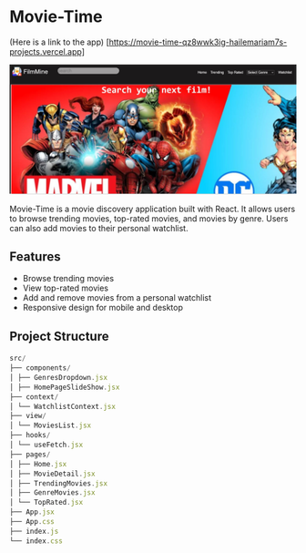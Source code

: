 # Movie-Time

(Here is a link to the app) [https://movie-time-qz8wwk3ig-hailemariam7s-projects.vercel.app]

![homepage capture](./movie-time/public/homepage.JPG)

Movie-Time is a movie discovery application built with React. It allows users to browse trending movies, top-rated movies, and movies by genre. Users can also add movies to their personal watchlist.

## Features

- Browse trending movies
- View top-rated movies
- Add and remove movies from a personal watchlist
- Responsive design for mobile and desktop

## Project Structure

```javascript
src/
├── components/
│ ├── GenresDropdown.jsx
│ ├── HomePageSlideShow.jsx
├── context/
│ └── WatchlistContext.jsx
├── view/
│ └── MoviesList.jsx
├── hooks/
│ └── useFetch.jsx
├── pages/
│ ├── Home.jsx
│ ├── MovieDetail.jsx
│ ├── TrendingMovies.jsx
│ ├── GenreMovies.jsx
│ └── TopRated.jsx
├── App.jsx
├── App.css
├── index.js
└── index.css
```
